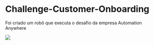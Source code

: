 # Challenge-Customer-Onboarding
Foi criado um robô que executa o desafio da empresa Automation Anywhere 


<img src="Untitled_ Oct 12, 2023 8_21 PM.gif">
